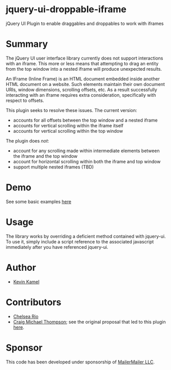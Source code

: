 # jquery-ui-droppable-iframe
jQuery UI Plugin to enable draggables and droppables to work with iframes

# Summary
The jQuery UI user interface library currently does not support interactions with an iframe. This more or less means that attempting to drag an entity from the top window into a nested iframe will produce unexpected results.

An IFrame (Inline Frame) is an HTML document embedded inside another HTML document on a website. Such elements maintain their own document URIs, window dimensions, scrolling offsets, etc. As a result successfully interacting with an iframe requires extra consideration, specifically with respect to offsets.

This plugin seeks to resolve these issues. The current version:
- accounts for all offsets between the top window and a nested iframe
- accounts for vertical scrolling within the iframe itself
- accounts for vertical scrolling within the top window

The plugin does *not*:
- account for any scrolling made within intermediate elements between the iframe and the top window
- account for horizontal scrolling within both the iframe and top window
- support multiple nested iframes (TBD)

# Demo
See some basic examples [here](http://kamelkev.github.io/jquery-ui-droppable-iframe)

# Usage

The library works by overriding a deficient method contained with jquery-ui. To use it, simply include a script reference to the associated javascript immediately after you have referenced jquery-ui.

# Author

- [Kevin Kamel](https://github.com/kamelkev)

# Contributors

- [Chelsea Rio](http://github.com/chelseario)
- [Craig Michael Thompson](http://blog.craigsworks.com); see the original proposal that led to this plugin [here](http://blog.craigsworks.com/jquery-ui-draggable-droppables-in-an-iframe).

# Sponsor

This code has been developed under sponsorship of [MailerMailer LLC](http://www.mailermailer.com).
